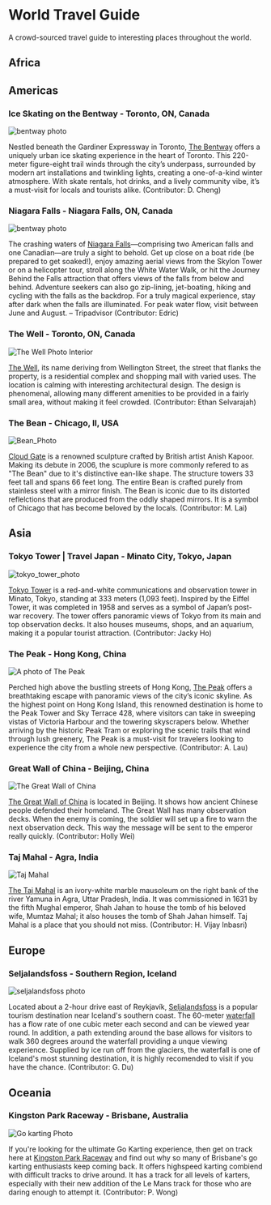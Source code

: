 # World Travel Guide
A crowd-sourced travel guide to interesting places throughout the world.

## Africa

## Americas

### Ice Skating on the Bentway - Toronto, ON, Canada

![bentway photo](https://thebentway.ca/wp-content/uploads/2024/11/Crop181230143633PolarBear_bentway-AndrewWilliamson1240-scaled-e1732912058106.jpg)

Nestled beneath the Gardiner Expressway in Toronto, [The Bentway](https://thebentway.ca/event/winter-skating-opening-day/) offers a uniquely urban ice skating experience in the heart of Toronto. This 220-meter figure-eight trail winds through the city’s underpass, surrounded by modern art installations and twinkling lights, creating a one-of-a-kind winter atmosphere. With skate rentals, hot drinks, and a lively community vibe, it’s a must-visit for locals and tourists alike. (Contributor: D. Cheng)

### Niagara Falls - Niagara Falls, ON, Canada

![bentway photo](https://dynamic-media-cdn.tripadvisor.com/media/photo-o/0d/a3/8b/5f/niagara-falls.jpg?w=1600&h=-1&s=1)

The crashing waters of [Niagara Falls](https://www.tripadvisor.com/Attraction_Review-g154998-d186167-Reviews-Niagara_Falls_Canada-Niagara_Falls_Ontario.html)—comprising two American falls and one Canadian—are truly a sight to behold. Get up close on a boat ride (be prepared to get soaked!), enjoy amazing aerial views from the Skylon Tower or on a helicopter tour, stroll along the White Water Walk, or hit the Journey Behind the Falls attraction that offers views of the falls from below and behind. Adventure seekers can also go zip-lining, jet-boating, hiking and cycling with the falls as the backdrop. For a truly magical experience, stay after dark when the falls are illuminated. For peak water flow, visit between June and August. – Tripadvisor (Contributor: Edric)

### The Well - Toronto, ON, Canada
![The Well Photo Interior](https://github.com/user-attachments/assets/b23bbf7d-f6fc-471e-8517-3cf796097cb1)

[The Well](https://thewelltoronto.com/), its name deriving from Wellington Street, the street that flanks the property, is a residential complex and shopping mall with varied uses. The location is calming with interesting architectural design. The design is phenomenal, allowing many different amenities to be provided in a fairly small area, without making it feel crowded. (Contributor: Ethan Selvarajah)

### The Bean - Chicago, Il, USA

![Bean_Photo](https://d2d45aw5ucb5xn.cloudfront.net/wp-content/uploads/2023/01/22075529/chicago-BEAN-Lisa-jan-2023-scaled.jpg)

[Cloud Gate](https://www.choosechicago.com/articles/tours-and-attractions/the-bean-chicago/) is a renowned sculpture crafted by British artist Anish Kapoor. Making its debute in 2006, the scuplure is more commonly refered to as "The Bean" due to it's distinctive  ean-like shape. The structure towers 33 feet tall and spans 66 feet long. The entire Bean is crafted purely from stainless steel with a mirror finish. The Bean is iconic due to its distorted reflelctions that are produced from the oddly shaped mirrors. It is a symbol of Chicago that has become beloved by the locals. (Contributor: M. Lai)

## Asia
### Tokyo Tower | Travel Japan - Minato City, Tokyo, Japan
![tokyo_tower_photo](https://asset.japan.travel/image/upload/v1646014276/tokyo/H_00658_001.jpg)

[Tokyo Tower](https://www.japan.travel/en/spot/1709/) is a red-and-white communications and observation tower in Minato, Tokyo, standing at 333 meters (1,093 feet). Inspired by the Eiffel Tower, it was completed in 1958 and serves as a symbol of Japan’s post-war recovery. The tower offers panoramic views of Tokyo from its main and top observation decks. It also houses museums, shops, and an aquarium, making it a popular tourist attraction. (Contributor: Jacky Ho)

### The Peak - Hong Kong, China 
![A photo of The Peak](https://www.thepeak.com.hk/sites/peak/files/2018-08/The%20Peak%20Tower_06.jpg)

Perched high above the bustling streets of Hong Kong, [The Peak](https://www.thepeak.com.hk/en)  offers a breathtaking escape with panoramic views of the city’s iconic skyline. As the highest point on Hong Kong Island, this renowned destination is home to the Peak Tower and Sky Terrace 428, where visitors can take in sweeping vistas of Victoria Harbour and the towering skyscrapers below. Whether arriving by the historic Peak Tram or exploring the scenic trails that wind through lush greenery, The Peak is a must-visit for travelers looking to experience the city from a whole new perspective. (Contributor: A. Lau)

### Great Wall of China - Beijing, China

![The Great Wall of China](https://images.nationalgeographic.org/image/upload/t_edhub_resource_key_image/v1638892506/EducationHub/photos/the-great-wall-of-china.jpg)

[The Great Wall of China](https://en.wikipedia.org/wiki/Great_Wall_of_China) is located in Beijing. It shows how ancient Chinese people defended their homeland. The Great Wall has many observation decks. When the enemy is coming, the soldier will set up a fire to warn the next observation deck. This way the message will be sent to the emperor really quickly. (Contributor: Holly Wei)

### Taj Mahal - Agra, India

![Taj Mahal](https://upload.wikimedia.org/wikipedia/commons/thumb/1/1d/Taj_Mahal_%28Edited%29.jpeg/640px-Taj_Mahal_%28Edited%29.jpeg)

[The Taj Mahal](https://en.wikipedia.org/wiki/Taj_Mahal) is an ivory-white marble mausoleum on the right bank of the river Yamuna in Agra, Uttar Pradesh, India. It was commissioned in 1631 by the fifth Mughal emperor, Shah Jahan to house the tomb of his beloved wife, Mumtaz Mahal; it also houses the tomb of Shah Jahan himself. Taj Mahal is a place that you should not miss. (Contributor: H. Vijay Inbasri)

## Europe 

### Seljalandsfoss - Southern Region, Iceland

![seljalandsfoss photo](https://t1.gstatic.com/licensed-image?q=tbn:ANd9GcTnNbpBd3HFfpylrDqOIFOZKDnVrxwT8Y6h7cjeCarWF-g7Nvn3tD6ucH7xc1vzPM6g)

Located about a 2-hour drive east of Reykjavík, [Seljalandsfoss](https://guidetoiceland.is/travel-iceland/drive/seljalandsfoss) is a popular tourism destination near Iceland's southern coast. The 60-meter [waterfall](https://youtu.be/IQffwymLGu8) has a flow rate of one cubic meter each second and can be viewed year round. In addition, a path extending around the base allows for visitors to walk 360 degrees around the waterfall providing a unque viewing experience. Supplied by ice run off from the glaciers, the waterfall is one of Iceland's most stunning destination, it is highly recomended to visit if you have the chance. (Contributor: G. Du)

## Oceania

### Kingston Park Raceway - Brisbane, Australia 
![Go karting Photo](https://encrypted-tbn0.gstatic.com/images?q=tbn:ANd9GcSO-UROmdVXrbatiw6EHIkql09Fjxd7fEub0g&s)

If you're looking for the ultimate Go Karting experience, then get on track here at [Kingston Park Raceway](https://kingstonpark.com.au/) and find out why so many of Brisbane's go karting enthusiasts keep coming back. It offers highspeed karting combiend with difficult tracks to drive around. It has a track for all levels of karters, especially with their new addition of the Le Mans track for those who are daring enough to attempt it. (Contributor: P. Wong) 
